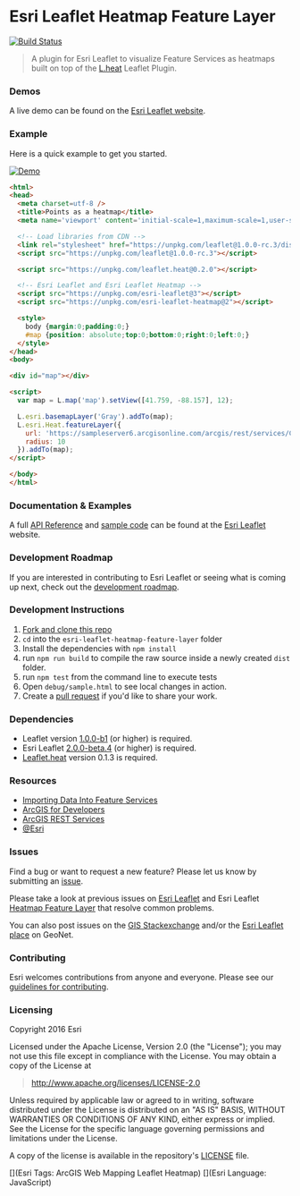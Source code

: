# Esri Leaflet Heatmap Feature Layer

[![Build Status](https://travis-ci.org/Esri/esri-leaflet-heatmap.svg?branch=master)](https://travis-ci.org/Esri/esri-leaflet-heatmap)

> A plugin for Esri Leaflet to visualize Feature Services as heatmaps built on top of the [L.heat](https://github.com/Leaflet/Leaflet.heat) Leaflet Plugin.

### Demos
A live demo can be found on the [Esri Leaflet website](https://esri.github.io/esri-leaflet/examples/visualize-points-as-a-heatmap.html).

### Example
Here is a quick example to get you started.

<a href="https://esri.github.io/esri-leaflet/examples/visualize-points-as-a-heatmap.html">
  <img src="https://github.com/Esri/esri-leaflet-heatmap/raw/master/esri-leaflet-heatmap-feature-layer.jpg" alt="Demo">
</a>

```html
<html>
<head>
  <meta charset=utf-8 />
  <title>Points as a heatmap</title>
  <meta name='viewport' content='initial-scale=1,maximum-scale=1,user-scalable=no' />

  <!-- Load libraries from CDN -->
  <link rel="stylesheet" href="https://unpkg.com/leaflet@1.0.0-rc.3/dist/leaflet.css" />
  <script src="https://unpkg.com/leaflet@1.0.0-rc.3"></script>

  <script src="https://unpkg.com/leaflet.heat@0.2.0"></script>

  <!-- Esri Leaflet and Esri Leaflet Heatmap -->
  <script src="https://unpkg.com/esri-leaflet@3"></script>
  <script src="https://unpkg.com/esri-leaflet-heatmap@2"></script>

  <style>
    body {margin:0;padding:0;}
    #map {position: absolute;top:0;bottom:0;right:0;left:0;}
  </style>
</head>
<body>

<div id="map"></div>

<script>
  var map = L.map('map').setView([41.759, -88.157], 12);

  L.esri.basemapLayer('Gray').addTo(map);
  L.esri.Heat.featureLayer({
    url: 'https://sampleserver6.arcgisonline.com/arcgis/rest/services/CommunityAddressing/MapServer/0',
    radius: 10
  }).addTo(map);
</script>

</body>
</html>
```

### Documentation & Examples

A full [API Reference](https://esri.github.io/esri-leaflet/api-reference/) and [sample code](https://esri.github.io/esri-leaflet/examples/) can be found at the [Esri Leaflet](https://esri.github.io/esri-leaflet/) website.

### Development Roadmap

If you are interested in contributing to Esri Leaflet or seeing what is coming up next, check out the [development roadmap](https://github.com/Esri/esri-leaflet/wiki/Roadmap).

### Development Instructions

1. [Fork and clone this repo](https://help.github.com/articles/fork-a-repo)
2. `cd` into the `esri-leaflet-heatmap-feature-layer` folder
3. Install the dependencies with `npm install`
4. run `npm run build` to compile the raw source inside a newly created `dist` folder.
5. run `npm test` from the command line to execute tests
6. Open `debug/sample.html` to see local changes in action.
6. Create a [pull request](https://help.github.com/articles/creating-a-pull-request) if you'd like to share your work.

### Dependencies

* Leaflet version [1.0.0-b1](https://github.com/Leaflet/Leaflet/releases/tag/v1.0.0-beta.1) (or higher) is required.
* Esri Leaflet [2.0.0-beta.4](https://github.com/Esri/esri-leaflet/releases/tag/v2.0.0-beta.4) (or higher) is required.
* [Leaflet.heat](https://github.com/Leaflet/Leaflet.heat) version 0.1.3 is required.

### Resources

* [Importing Data Into Feature Services](https://doc.arcgis.com/en/arcgis-online/manage-data/publish-features.htm#GUID-DD47C642-38B4-4645-801D-2866FE90BF73)
* [ArcGIS for Developers](https://developers.arcgis.com/)
* [ArcGIS REST Services](https://developers.arcgis.com/rest/)
* [@Esri](https://twitter.com/esri)

### Issues

Find a bug or want to request a new feature?  Please let us know by submitting an [issue](https://github.com/Esri/esri-leaflet-heatmap-feature-layer/issues).

Please take a look at previous issues on [Esri Leaflet](https://github.com/Esri/esri-leaflet/issues?labels=FAQ&milestone=&page=1&state=closed) and Esri Leaflet [Heatmap Feature Layer](https://github.com/Esri/esri-leaflet-heatmap-feature-layer/issues) that resolve common problems.

You can also post issues on the [GIS Stackexchange](https://gis.stackexchange.com/questions/ask?tags=esri-leaflet,leaflet) and/or the [Esri Leaflet place](https://geonet.esri.com/discussion/create.jspa?sr=pmenu&containerID=1841&containerType=700&tags=esri-leaflet,leaflet) on GeoNet.

### Contributing

Esri welcomes contributions from anyone and everyone. Please see our [guidelines for contributing](https://github.com/Esri/esri-leaflet/blob/master/CONTRIBUTING.md).

### Licensing
Copyright 2016 Esri

Licensed under the Apache License, Version 2.0 (the "License");
you may not use this file except in compliance with the License.
You may obtain a copy of the License at

> http://www.apache.org/licenses/LICENSE-2.0

Unless required by applicable law or agreed to in writing, software
distributed under the License is distributed on an "AS IS" BASIS,
WITHOUT WARRANTIES OR CONDITIONS OF ANY KIND, either express or implied.
See the License for the specific language governing permissions and
limitations under the License.

A copy of the license is available in the repository's [LICENSE](./LICENSE) file.

[](Esri Tags: ArcGIS Web Mapping Leaflet Heatmap)
[](Esri Language: JavaScript)
